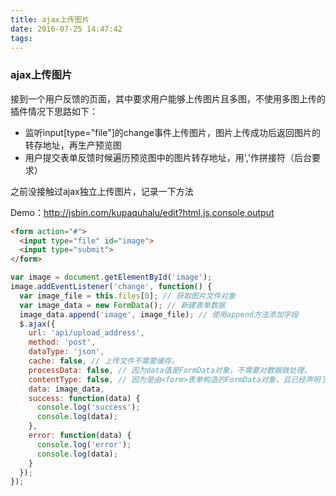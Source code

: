 ```yaml
---
title: ajax上传图片
date: 2016-07-25 14:47:42
tags:
---
```

### ajax上传图片
接到一个用户反馈的页面，其中要求用户能够上传图片且多图，不使用多图上传的插件情况下思路如下：
* 监听input[type="file"]的change事件上传图片，图片上传成功后返回图片的转存地址，再生产预览图
* 用户提交表单反馈时候遍历预览图中的图片转存地址，用','作拼接符（后台要求）

之前没接触过ajax独立上传图片，记录一下方法

Demo：http://jsbin.com/kupaquhalu/edit?html,js,console,output

```html
<form action="#">
  <input type="file" id="image">
  <input type="submit">
</form>
```

```javascript
var image = document.getElementById('image');
image.addEventListener('change', function() {
  var image_file = this.files[0]; // 获取图片文件对象
  var image_data = new FormData(); // 新建表单数据
  image_data.append('image', image_file); // 使用append方法添加字段
  $.ajax({
    url: 'api/upload_address',
    method: 'post',
    dataType: 'json',
    cache: false, // 上传文件不需要缓存。
    processData: false, // 因为data值是FormData对象，不需要对数据做处理。
    contentType: false, // 因为是由<form>表单构造的FormData对象，且已经声明了属性enctype="multipart/form-data"，所以这里设置为false。
    data: image_data,
    success: function(data) {
      console.log('success');
      console.log(data);
    },
    error: function(data) {
      console.log('error');
      console.log(data);
    }
  });
});
```
